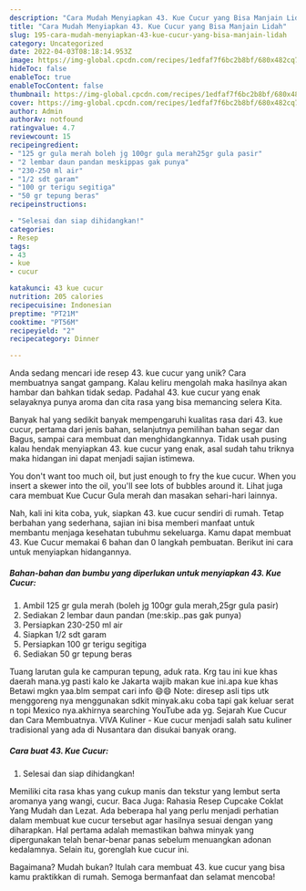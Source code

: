 ```yaml
---
description: "Cara Mudah Menyiapkan 43. Kue Cucur yang Bisa Manjain Lidah"
title: "Cara Mudah Menyiapkan 43. Kue Cucur yang Bisa Manjain Lidah"
slug: 195-cara-mudah-menyiapkan-43-kue-cucur-yang-bisa-manjain-lidah
category: Uncategorized
date: 2022-04-03T08:18:14.953Z
image: https://img-global.cpcdn.com/recipes/1edfaf7f6bc2b8bf/680x482cq70/43-kue-cucur-foto-resep-utama.jpg
hideToc: false
enableToc: true
enableTocContent: false
thumbnail: https://img-global.cpcdn.com/recipes/1edfaf7f6bc2b8bf/680x482cq70/43-kue-cucur-foto-resep-utama.jpg
cover: https://img-global.cpcdn.com/recipes/1edfaf7f6bc2b8bf/680x482cq70/43-kue-cucur-foto-resep-utama.jpg
author: Admin
authorAv: notfound
ratingvalue: 4.7
reviewcount: 15
recipeingredient:
- "125 gr gula merah boleh jg 100gr gula merah25gr gula pasir"
- "2 lembar daun pandan meskippas gak punya"
- "230-250 ml air"
- "1/2 sdt garam"
- "100 gr terigu segitiga"
- "50 gr tepung beras"
recipeinstructions:

- "Selesai dan siap dihidangkan!"
categories:
- Resep
tags:
- 43
- kue
- cucur

katakunci: 43 kue cucur 
nutrition: 205 calories
recipecuisine: Indonesian
preptime: "PT21M"
cooktime: "PT56M"
recipeyield: "2"
recipecategory: Dinner

---
```





Anda sedang mencari ide resep 43. kue cucur yang unik? Cara membuatnya sangat gampang. Kalau keliru mengolah maka hasilnya akan hambar dan bahkan tidak sedap. Padahal 43. kue cucur yang enak selayaknya punya aroma dan cita rasa yang bisa memancing selera Kita.





Banyak hal yang sedikit banyak mempengaruhi kualitas rasa dari 43. kue cucur, pertama dari jenis bahan, selanjutnya pemilihan bahan segar dan Bagus, sampai cara membuat dan menghidangkannya. Tidak usah pusing kalau hendak menyiapkan 43. kue cucur yang enak,      asal sudah tahu triknya maka hidangan ini dapat menjadi sajian istimewa.














You don&#39;t want too much oil, but just enough to fry the kue cucur. When you insert a skewer into the oil, you&#39;ll see lots of bubbles around it. Lihat juga cara membuat Kue Cucur Gula merah dan masakan sehari-hari lainnya.






Nah, kali ini kita coba, yuk, siapkan 43. kue cucur sendiri di rumah. Tetap berbahan yang sederhana, sajian ini bisa memberi manfaat untuk membantu menjaga kesehatan tubuhmu sekeluarga. Kamu dapat membuat 43. Kue Cucur memakai 6 bahan dan 0 langkah pembuatan. Berikut ini cara untuk menyiapkan hidangannya.

<!--inarticleads1-->

##### Bahan-bahan dan bumbu yang diperlukan untuk menyiapkan 43. Kue Cucur:

1. Ambil 125 gr gula merah (boleh jg 100gr gula merah,25gr gula pasir)
1. Sediakan 2 lembar daun pandan (me:skip..pas gak punya)
1. Persiapkan 230-250 ml air
1. Siapkan 1/2 sdt garam
1. Persiapkan 100 gr terigu segitiga
1. Sediakan 50 gr tepung beras


Tuang larutan gula ke campuran tepung, aduk rata. Krg tau ini kue khas daerah mana.yg pasti kalo ke Jakarta wajib makan kue ini.apa kue khas Betawi mgkn yaa.blm sempat cari info 😄😄 Note: diresep asli tips utk menggoreng nya menggunakan sdkit minyak.aku coba tapi gak keluar serat n topi Mexico nya.akhirnya searching YouTube ada yg. Sejarah Kue Cucur dan Cara Membuatnya. VIVA Kuliner - Kue cucur menjadi salah satu kuliner tradisional yang ada di Nusantara dan disukai banyak orang. 

<!--inarticleads2-->

##### Cara buat 43. Kue Cucur:


1. Selesai dan siap dihidangkan!

Memiliki cita rasa khas yang cukup manis dan tekstur yang lembut serta aromanya yang wangi, cucur. Baca Juga: Rahasia Resep Cupcake Coklat Yang Mudah dan Lezat. Ada beberapa hal yang perlu menjadi perhatian dalam membuat kue cucur tersebut agar hasilnya sesuai dengan yang diharapkan. Hal pertama adalah memastikan bahwa minyak yang dipergunakan telah benar-benar panas sebelum menuangkan adonan kedalamnya. Selain itu, gorenglah kue cucur ini. 

Bagaimana? Mudah bukan? Itulah cara membuat 43. kue cucur yang bisa kamu praktikkan di rumah. Semoga bermanfaat dan selamat mencoba!
